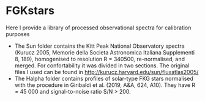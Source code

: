 # FGKstars
Here I provide a library of processed observational spectra for calibration purposes
- The Sun folder contains the Kitt Peak National Observatory spectra (Kurucz 2005, Memorie della Societa Astronomica Italiana Supplementi 8, 189), homogenised to resolution R = 340500, re-normalised, and merged. For confortability it was divided in two sections. The original files I used can be found in http://kurucz.harvard.edu/sun/fluxatlas2005/
- The Halpha folder contains profiles of solar-type FKG stars normalised with the procedure in Giribaldi et al. (2019, A&A, 624, A10). They have R = 45 000 and signal-to-noise ratio S/N > 200.
